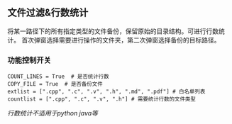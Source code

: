 ## 文件过滤&行数统计
将某一路径下的所有指定类型的文件备份，保留原始的目录结构。可进行行数统计。
首次弹窗选择需要进行操作的文件夹，第二次弹窗选择备份的目标路径。

### 功能控制开关
````
COUNT_LINES = True  # 是否统计行数
COPY_FILE = True  # 是否备份文件
extlist = [".cpp", ".c", ".v", ".h", ".md", ".pdf"] # 白名单列表
countlist = [".cpp", ".c", ".v", ".h"] # 需要统计行数的文件类型
````
*行数统计不适用于python java等*